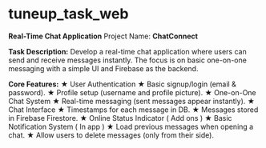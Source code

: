 # tuneup_task_web


<b>Real-Time Chat Application</b>
Project Name: <b>ChatConnect</b>

<b>Task Description:</b>
Develop a real-time chat application where users can send and receive messages instantly. The focus is on basic one-on-one messaging with a simple UI and Firebase as the backend.

<b>Core Features:</b>
★ User Authentication
★ Basic signup/login (email & password).
★ Profile setup (username and profile picture).
★ One-on-One Chat System
★ Real-time messaging (sent messages appear instantly).
★ Chat Interface
★ Timestamps for each message in DB.
★ Messages stored in Firebase Firestore.
★ Online Status Indicator ( Add ons )
★ Basic Notification System ( In app )
★ Load previous messages when opening a chat.
★ Allow users to delete messages (only from their side).
